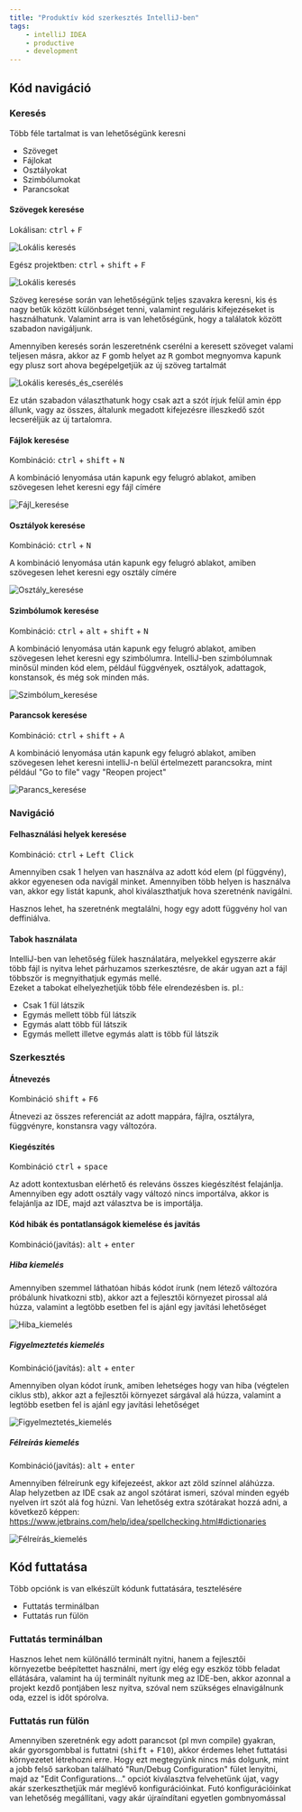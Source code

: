 ```yaml
---
title: "Produktív kód szerkesztés IntelliJ-ben"
tags:
	- intelliJ IDEA
    - productive
    - development
---
```


## Kód navigáció

### Keresés

Több féle tartalmat is van lehetőségünk keresni

- Szöveget
- Fájlokat
- Osztályokat
- Szimbólumokat
- Parancsokat

#### Szövegek keresése

Lokálisan: <kbd>ctrl</kbd> + <kbd>F</kbd>

![Lokális keresés](./screenshots/local_string_search.png)

Egész projektben: <kbd>ctrl</kbd> + <kbd>shift</kbd> + <kbd>F</kbd>

![Lokális keresés](./screenshots/global_string_search.png)

Szöveg keresése során van lehetőségünk teljes szavakra keresni, kis és nagy betűk között különbséget tenni, valamint reguláris kifejezéseket is használhatunk. Valamint arra is van lehetőségünk, hogy a találatok között szabadon navigáljunk.

Amennyiben keresés során leszeretnénk cserélni a keresett szöveget valami teljesen másra, akkor az <kbd>F</kbd> gomb helyet az <kbd>R</kbd> gombot megnyomva kapunk egy plusz sort ahova begépelgetjük az új szöveg tartalmát

![Lokális keresés_és_cserélés](./screenshots/local_string_replace.png)

Ez után szabadon választhatunk hogy csak azt a szót írjuk felül amin épp állunk, vagy az összes, általunk megadott kifejezésre illeszkedő szót lecseréljük az új tartalomra.


#### Fájlok keresése

Kombináció: <kbd>ctrl</kbd> + <kbd>shift</kbd> + <kbd>N</kbd>

A kombináció lenyomása után kapunk egy felugró ablakot, amiben szövegesen lehet keresni egy fájl címére

![Fájl_keresése](./screenshots/file_search.png)


#### Osztályok keresése

Kombináció: <kbd>ctrl</kbd> + <kbd>N</kbd>

A kombináció lenyomása után kapunk egy felugró ablakot, amiben szövegesen lehet keresni egy osztály címére

![Osztály_keresése](./screenshots/class_search.png)

#### Szimbólumok keresése

Kombináció: <kbd>ctrl</kbd> + <kbd>alt</kbd> + <kbd>shift</kbd> + <kbd>N</kbd>

A kombináció lenyomása után kapunk egy felugró ablakot, amiben szövegesen lehet keresni egy szimbólumra. IntelliJ-ben szimbólumnak minősül minden kód elem, például függvények, osztályok, adattagok, konstansok, és még sok minden más.

![Szimbólum_keresése](./screenshots/symbol_search.png)

#### Parancsok keresése

Kombináció: <kbd>ctrl</kbd> + <kbd>shift</kbd> + <kbd>A</kbd>

A kombináció lenyomása után kapunk egy felugró ablakot, amiben szövegesen lehet keresni intelliJ-n belül értelmezett parancsokra, mint például "Go to file" vagy "Reopen project"

![Parancs_keresése](./screenshots/action_search.png)

### Navigáció

#### Felhasználási helyek keresése

Kombináció: <kbd>ctrl</kbd> + <kbd>Left Click</kbd>

Amennyiben csak 1 helyen van használva az adott kód elem (pl függvény), akkor egyenesen oda navigál minket. Amennyiben több helyen is használva van, akkor egy listát kapunk, ahol kiválaszthatjuk hova szeretnénk navigálni.

Hasznos lehet, ha szeretnénk megtalálni, hogy egy adott függvény hol van deffiniálva.

#### Tabok használata

IntelliJ-ben van lehetőség fülek használatára, melyekkel egyszerre akár több fájl is nyitva lehet párhuzamos szerkesztésre, de akár ugyan azt a fájl többször is megnyithatjuk egymás mellé. <br />
Ezeket a tabokat elhelyezhetjük több féle elrendezésben is. pl.:

- Csak 1 fül látszik
- Egymás mellett több fül látszik
- Egymás alatt több fül látszik
- Egymás mellett illetve egymás alatt is több fül látszik

### Szerkesztés

#### Átnevezés

Kombináció  <kbd>shift</kbd> + <kbd>F6</kbd>

Átnevezi az összes referenciát az adott mappára, fájlra, osztályra, függvényre, konstansra vagy változóra.


#### Kiegészítés

Kombináció  <kbd>ctrl</kbd> + <kbd>space</kbd>

Az adott kontextusban elérhető és releváns összes kiegészítést felajánlja. Amennyiben egy adott osztály vagy változó nincs importálva, akkor is felajánlja az IDE, majd azt választva be is importálja.

#### Kód hibák és pontatlanságok kiemelése és javítás

Kombináció(javítás): <kbd>alt</kbd> + <kbd>enter</kbd>


##### Hiba kiemelés

Amennyiben szemmel láthatóan hibás kódot írunk (nem létező változóra próbálunk hivatkozni stb), akkor azt a fejlesztői környezet pirossal alá húzza, valamint a legtöbb esetben fel is ajánl egy javítási lehetőséget

![Hiba_kiemelés](./screenshots/error_highlighting.png)

##### Figyelmeztetés kiemelés

Kombináció(javítás): <kbd>alt</kbd> + <kbd>enter</kbd>

Amennyiben olyan kódot írunk, amiben lehetséges hogy van hiba (végtelen ciklus stb), akkor azt a fejlesztői környezet sárgával alá húzza,  valamint a legtöbb esetben fel is ajánl egy javítási lehetőséget

![Figyelmeztetés_kiemelés](./screenshots/warning_highlighting.png)


##### Félreírás kiemelés

Kombináció(javítás): <kbd>alt</kbd> + <kbd>enter</kbd>

Amennyiben félreírunk egy kifejezeést, akkor azt zöld színnel aláhúzza. Alap helyzetben az IDE csak az angol szótárat ismeri, szóval minden egyéb nyelven írt szót alá fog húzni. Van lehetőség extra szótárakat hozzá adni, a következő képpen: https://www.jetbrains.com/help/idea/spellchecking.html#dictionaries

![Félreírás_kiemelés](./screenshots/typo_highlighting.png)

## Kód futtatása

Több opciónk is van elkészült kódunk futtatására, tesztelésére

- Futtatás terminálban
- Futtatás run fülön

### Futtatás terminálban

Hasznos lehet nem különálló terminált nyitni, hanem a fejlesztői környezetbe beépítettet használni, mert így elég egy eszköz több feladat ellátására, valamint ha új terminált nyitunk meg az IDE-ben, akkor azonnal a projekt kezdő pontjáben lesz nyitva, szóval nem szükséges elnavigálnunk oda, ezzel is időt spórolva.

### Futtatás run fülön

Amennyiben szeretnénk egy adott parancsot (pl mvn compile) gyakran, akár gyorsgombbal is futtatni (<kbd>shift</kbd> + <kbd>F10</kbd>), akkor érdemes lehet futtatási környezetet létrehozni erre. Hogy ezt megtegyünk nincs más dolgunk, mint a jobb felső sarkoban található "Run/Debug Configuration" fület lenyitni, majd az "Edit Configurations..." opciót kiválasztva felvehetünk újat, vagy akár szerkeszthetjük már meglévő konfigurációinkat. Futó konfigurációinkat van lehetőség megállítani, vagy akár újraíndítani egyetlen gombnyomással
